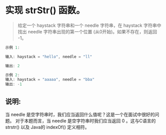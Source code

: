 # 实现 strStr() 函数。

> 给定一个 haystack 字符串和一个 needle 字符串，在 haystack 字符串中找出 needle 字符串出现的第一个位置 (从0开始)。如果不存在，则返回  -1。
```js
示例 1:

输入: haystack = "hello", needle = "ll"

输出: 2

示例 2:
输入: haystack = "aaaaa", needle = "bba"
输出: -1
```

## 说明:
当 needle 是空字符串时，我们应当返回什么值呢？这是一个在面试中很好的问题。
对于本题而言，当 needle 是空字符串时我们应当返回 0 。这与C语言的 strstr() 以及 Java的 indexOf() 定义相符。